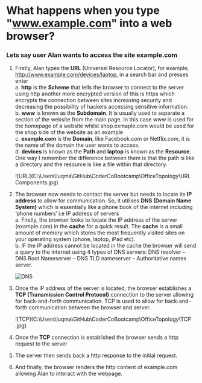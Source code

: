 # What happens when you type "www.example.com" into a web browser?

### Lets say user Alan wants to access the site example.com
1. Firstly, Alan types the **URL** (Universal Resource Locator), for example, http://www.example.com/devices/laptop, in a search bar and presses enter  
    a. **http** is the **Scheme** that tells the browser to connect to the server using http another more encrypted version of this is https which encrypts the connection between sites increasing security and decreasing the possibility of hackers accessing sensitive information.  
    b.	**www** is known as the **Subdomain**. It is usually used to separate a section of the website from the main page. In this case www is used for the homepage of a website whilst shop.exmaple.com would be used for the shop side of the website as an example  
    c.	**example.com** is the **Domain**, like Facebook.com or Netflix.com, it is the name of the domain the user wants to access.  
    d. **devices** is known as the **Path** and **laptop** is known as the **Resource**. One way I remember the difference between them is that the path is like a directory and the resource is like a file within that directory.

    ![URL](C:\Users\luqma\GitHub\CoderCoBootcamp\OfficeTopology\URL Components.jpg)

2.	The browser now needs to contact the server but needs to locate its **IP address** to allow for communication. So, it utilises **DNS (Domain Name System)** which is essentially like a phone book of the internet including ‘phone numbers’ i.e IP address of servers  
    a.	Firstly, the browser looks to locate the IP address of the server (example.com) in the **cache** for a quick result. The **cache** is a small amount of memory which stores the most frequently visited sites on your operating system (phone, laptop, iPad etc).  
    b.	IF the IP address cannot be located in the cache the browser will send a query to the internet using 4 types of DNS servers: DNS resolver – DNS Root Nameserver – DNS TLD nameserver – Authoritative names server.

       ![DNS](C:\Users\luqma\GitHub\CoderCoBootcamp\OfficeTopology\DNS.jpg)  

3. Once the IP address of the server is located, the browser establishes a **TCP (Transmission Control Protocol)** connection to the server allowing for back-and-forth communication. TCP is used to allow for back-and-forth communication between the browser and server.

    ![TCP](C:\Users\luqma\GitHub\CoderCoBootcamp\OfficeTopology\TCP .jpg)

4.	Once the **TCP** connection is established the browser sends a http request to the server 
5.	The server then sends back a http response to the initial request.
6.	And finally, the browser renders the http content of example.com allowing Alan to interact with the webpage.
